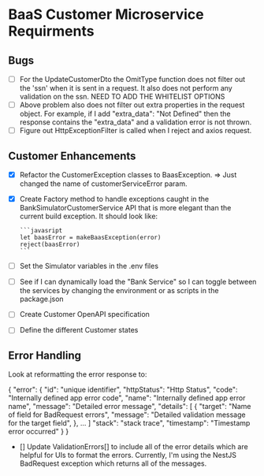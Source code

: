 # BaaS Customer Microservice Requirments

## Bugs
- [ ] For the UpdateCustomerDto the OmitType function does not filter
      out the 'ssn' when it is sent in a request. It also does not
      perform any validation on the ssn. NEED TO ADD THE WHITELIST OPTIONS
- [ ] Above problem also does not filter out extra properties in the
      request object. For example, if I add "extra_data": "Not Defined"
      then the response contains the "extra_data" and a validation
      error is not thrown.
- [ ] Figure out HttpExceptionFilter is called when I reject and axios
      request.

## Customer Enhancements
- [x] Refactor the CustomerException classes to BaasException.
      => Just changed the name of customerServiceError param.
- [x] Create Factory method to handle exceptions caught in the 
      BankSimulatorCustomerService API that is more elegant than the
      current build exception. It should look like:

      ```javasript
      let baasError = makeBaasException(error)
      reject(baasError)
      ```
- [ ] Set the Simulator variables in the .env files
- [ ] See if I can dynamically load the "Bank Service" so I can toggle
      between the services by changing the environment or as scripts
      in the package.json
- [ ] Create Customer OpenAPI specification
- [ ] Define the different Customer states

## Error Handling
Look at reformatting the error response to:

{
  "error": {
    "id":           "unique identifier",
    "httpStatus":   "Http Status",
    "code":         "Internally defined app error code",
    "name":         "Internally defined app error name",
    "message":      "Detailed error message",
    "details": [
      {
        "target":   "Name of field for BadRequest errors",
        "message":  "Detailed validation message for the target field",
      },
      ...
    ]
    "stack":        "stack trace",
    "timestamp":    "Timestamp error occurred"
  }
}

- []  Update ValidationErrors[] to include all of the error details which
      are helpful for UIs to format the errors. Currently, I'm using the
      NestJS BadRequest exception which returns all of the messages.